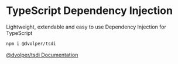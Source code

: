 # TypeScript Dependency Injection

Lightweight, extendable and easy to use Dependency Injection for TypeScript

```bash
npm i @dvolper/tsdi
```

[@dvolper/tsdi Documentation](./packages/tsdi)
